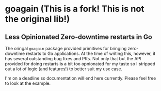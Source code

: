goagain (This is a fork! This is not the original lib!)
=======

Less Opinionated Zero-downtime restarts in Go
---------------------------------------------

The oringal `goagain` package provided primitives for bringing zero-downtime restarts to Go applications. At the time of writing this, however, it has several outstanding bug fixes and PRs. Not only that but the API provided for doing restarts is a bit too opnionated for my taste so I stripped out a lot of logic (and features!) to better suit my use case.

I'm on a deadline so documentation will end here currently. Please feel free to look at the example.
